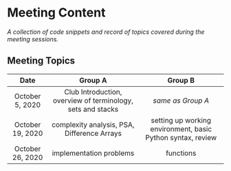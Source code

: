 # Meeting Content

*A collection of code snippets and record of topics covered during the meeting sessions.*

## Meeting Topics

| Date | Group A | Group B |
|:----:|:-------:|:-------:|
|October 5, 2020| Club Introduction, overview of terminology, sets and stacks | *same as Group A* |
|October 19, 2020| complexity analysis, PSA, Difference Arrays | setting up working environment, basic Python syntax, review |
|October 26, 2020| implementation problems | functions |
